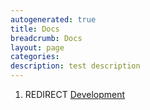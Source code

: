 ```yaml
---
autogenerated: true
title: Docs
breadcrumb: Docs
layout: page
categories: 
description: test description
---
```


1.  REDIRECT [Development](Development "wikilink")
